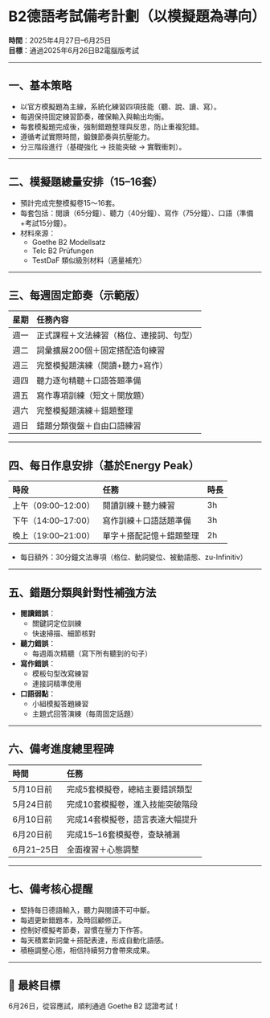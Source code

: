 # B2德語考試備考計劃（以模擬題為導向）

**時間**：2025年4月27日–6月25日  
**目標**：通過2025年6月26日B2電腦版考試

---

## 一、基本策略

- 以官方模擬題為主線，系統化練習四項技能（聽、說、讀、寫）。
- 每週保持固定練習節奏，確保輸入與輸出均衡。
- 每套模擬題完成後，強制錯題整理與反思，防止重複犯錯。
- 遵循考試實際時間，鍛鍊節奏與抗壓能力。
- 分三階段進行（基礎強化 → 技能突破 → 實戰衝刺）。

---

## 二、模擬題總量安排（15–16套）

- 預計完成完整模擬卷15～16套。
- 每套包括：閱讀（65分鐘）、聽力（40分鐘）、寫作（75分鐘）、口語（準備+考試15分鐘）。
- 材料來源：
  - Goethe B2 Modellsatz
  - Telc B2 Prüfungen
  - TestDaF 類似級別材料（適量補充）

---

## 三、每週固定節奏（示範版）

| 星期 | 任務內容 |
|:---|:---|
| 週一 | 正式課程＋文法練習（格位、連接詞、句型） |
| 週二 | 詞彙擴展200個＋固定搭配造句練習 |
| 週三 | 完整模擬題演練（閱讀+聽力+寫作） |
| 週四 | 聽力逐句精聽＋口語答題準備 |
| 週五 | 寫作專項訓練（短文＋開放題） |
| 週六 | 完整模擬題演練＋錯題整理 |
| 週日 | 錯題分類復盤＋自由口語練習 |

---

## 四、每日作息安排（基於Energy Peak）

| 時段 | 任務 | 時長 |
|:---|:---|:---|
| 上午（09:00–12:00） | 閱讀訓練＋聽力練習 | 3h |
| 下午（14:00–17:00） | 寫作訓練＋口語話題準備 | 3h |
| 晚上（19:00–21:00） | 單字＋搭配記憶＋錯題整理 | 2h |

- 每日額外：30分鐘文法專項（格位、動詞變位、被動語態、zu-Infinitiv）

---

## 五、錯題分類與針對性補強方法

- **閱讀錯誤**：
  - 關鍵詞定位訓練
  - 快速掃描、細節核對
- **聽力錯誤**：
  - 每週兩次精聽（寫下所有聽到的句子）
- **寫作錯誤**：
  - 模板句型改寫練習
  - 連接詞精準使用
- **口語弱點**：
  - 小組模擬答題練習
  - 主題式回答演練（每周固定話題）

---

## 六、備考進度總里程碑

| 時間 | 任務 |
|:---|:---|
| 5月10日前 | 完成5套模擬卷，總結主要錯誤類型 |
| 5月24日前 | 完成10套模擬卷，進入技能突破階段 |
| 6月10日前 | 完成14套模擬卷，語言表達大幅提升 |
| 6月20日前 | 完成15–16套模擬卷，查缺補漏 |
| 6月21–25日 | 全面複習＋心態調整 |

---

## 七、備考核心提醒

- 堅持每日德語輸入，聽力與閱讀不可中斷。
- 每週更新錯題本，及時回顧修正。
- 控制好模擬考節奏，習慣在壓力下作答。
- 每天積累新詞彙＋搭配表達，形成自動化語感。
- 積極調整心態，相信持續努力會帶來成果。

---

## 🏁 最終目標

6月26日，從容應試，順利通過 Goethe B2 認證考試！